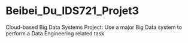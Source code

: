 # Beibei_Du_IDS721_Projet3
Cloud-based Big Data Systems Project: Use a major Big Data system to perform a Data Engineering related task
